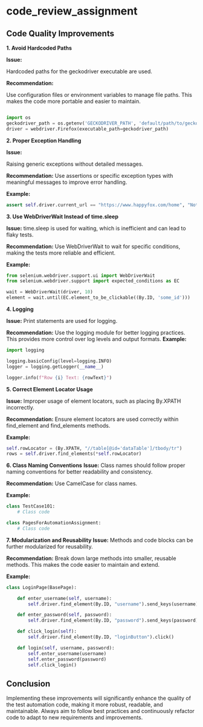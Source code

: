# code_review_assignment

## Code Quality Improvements

**1. Avoid Hardcoded Paths**

**Issue:**

Hardcoded paths for the geckodriver executable are used.

**Recommendation:**

Use configuration files or environment variables to manage file paths. This makes the code more portable and easier to maintain.
```python

import os
geckodriver_path = os.getenv('GECKODRIVER_PATH', 'default/path/to/geckodriver')
driver = webdriver.Firefox(executable_path=geckodriver_path)
```


**2. Proper Exception Handling**

**Issue:**

Raising generic exceptions without detailed messages.

**Recommendation:**
Use assertions or specific exception types with meaningful messages to improve error handling.

**Example:**
```python
assert self.driver.current_url == "https://www.happyfox.com/home", "Not on the home page"
```

**3. Use WebDriverWait Instead of time.sleep**

**Issue:**
time.sleep is used for waiting, which is inefficient and can lead to flaky tests.

**Recommendation:**
Use WebDriverWait to wait for specific conditions, making the tests more reliable and efficient.

**Example:**
```python
from selenium.webdriver.support.ui import WebDriverWait
from selenium.webdriver.support import expected_conditions as EC

wait = WebDriverWait(driver, 10)
element = wait.until(EC.element_to_be_clickable((By.ID, 'some_id')))
```
**4. Logging**

**Issue:**
Print statements are used for logging.

**Recommendation:**
Use the logging module for better logging practices. This provides more control over log levels and output formats.
**Example:**
```python
import logging

logging.basicConfig(level=logging.INFO)
logger = logging.getLogger(__name__)

logger.info(f"Row {i} Text: {rowText}")
```
**5. Correct Element Locator Usage**

**Issue:**
Improper usage of element locators, such as placing By.XPATH incorrectly.

**Recommendation:**
Ensure element locators are used correctly within find_element and find_elements methods.

**Example:**
```python
self.rowLocator = (By.XPATH, "//table[@id='dataTable']/tbody/tr")
rows = self.driver.find_elements(*self.rowLocator)
```
**6. Class Naming Conventions**
**Issue:**
Class names should follow proper naming conventions for better readability and consistency.

**Recommendation:**
Use CamelCase for class names.

**Example:**
```python
class TestCase101:
    # Class code

class PagesForAutomationAssignment:
    # Class code
```
**7. Modularization and Reusability**
**Issue:**
Methods and code blocks can be further modularized for reusability.

**Recommendation:**
Break down large methods into smaller, reusable methods. This makes the code easier to maintain and extend.

**Example:**
```python
class LoginPage(BasePage):

    def enter_username(self, username):
        self.driver.find_element(By.ID, "username").send_keys(username)

    def enter_password(self, password):
        self.driver.find_element(By.ID, "password").send_keys(password)

    def click_login(self):
        self.driver.find_element(By.ID, "loginButton").click()

    def login(self, username, password):
        self.enter_username(username)
        self.enter_password(password)
        self.click_login()
```

## Conclusion

Implementing these improvements will significantly enhance the quality of the test automation code, making it more robust, readable, and maintainable. Always aim to follow best practices and continuously refactor code to adapt to new requirements and improvements.
